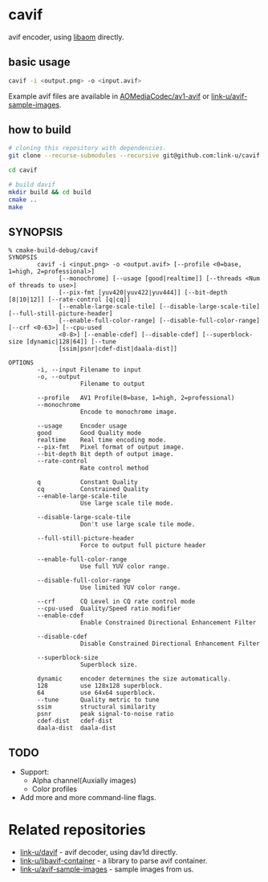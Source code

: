 # cavif

avif encoder, using [libaom](https://aomedia.googlesource.com/aom/) directly.

## basic usage

```bash
cavif -i <output.png> -o <input.avif>
```

Example avif files are available in [AOMediaCodec/av1-avif](https://github.com/AOMediaCodec/av1-avif/tree/master/testFiles) or [link-u/avif-sample-images](https://github.com/link-u/avif-sample-images).

## how to build

```bash
# cloning this repository with dependencies.
git clone --recurse-submodules --recursive git@github.com:link-u/cavif.git

cd cavif

# build davif
mkdir build && cd build
cmake ..
make
```

## SYNOPSIS

```
% cmake-build-debug/cavif
SYNOPSIS
        cavif -i <input.png> -o <output.avif> [--profile <0=base, 1=high, 2=professional>]
              [--monochrome] [--usage [good|realtime]] [--threads <Num of threads to use>]
              [--pix-fmt [yuv420|yuv422|yuv444]] [--bit-depth [8|10|12]] [--rate-control [q|cq]]
              [--enable-large-scale-tile] [--disable-large-scale-tile] [--full-still-picture-header]
              [--enable-full-color-range] [--disable-full-color-range] [--crf <0-63>] [--cpu-used
              <0-8>] [--enable-cdef] [--disable-cdef] [--superblock-size [dynamic|128|64]] [--tune
              [ssim|psnr|cdef-dist|daala-dist]]

OPTIONS
        -i, --input Filename to input
        -o, --output
                    Filename to output

        --profile   AV1 Profile(0=base, 1=high, 2=professional)
        --monochrome
                    Encode to monochrome image.

        --usage     Encoder usage
        good        Good Quality mode
        realtime    Real time encoding mode.
        --pix-fmt   Pixel format of output image.
        --bit-depth Bit depth of output image.
        --rate-control
                    Rate control method

        q           Constant Quality
        cq          Constrained Quality
        --enable-large-scale-tile
                    Use large scale tile mode.

        --disable-large-scale-tile
                    Don't use large scale tile mode.

        --full-still-picture-header
                    Force to output full picture header

        --enable-full-color-range
                    Use full YUV color range.

        --disable-full-color-range
                    Use limited YUV color range.

        --crf       CQ Level in CQ rate control mode
        --cpu-used  Quality/Speed ratio modifier
        --enable-cdef
                    Enable Constrained Directional Enhancement Filter

        --disable-cdef
                    Disable Constrained Directional Enhancement Filter

        --superblock-size
                    Superblock size.

        dynamic     encoder determines the size automatically.
        128         use 128x128 superblock.
        64          use 64x64 superblock.
        --tune      Quality metric to tune
        ssim        structural similarity
        psnr        peak signal-to-noise ratio
        cdef-dist   cdef-dist
        daala-dist  daala-dist
```

## TODO

 - Support:
   - Alpha channel(Auxially images)
   - Color profiles
 - Add more and more command-line flags.

# Related repositories

 - [link-u/davif](https://github.com/link-u/davif) - avif decoder, using dav1d directly.
 - [link-u/libavif-container](https://github.com/link-u/libavif-container) - a library to parse avif container.
 - [link-u/avif-sample-images](https://github.com/link-u/avif-sample-images) - sample images from us.
